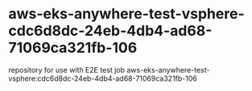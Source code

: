 # aws-eks-anywhere-test-vsphere-cdc6d8dc-24eb-4db4-ad68-71069ca321fb-106
repository for use with E2E test job aws-eks-anywhere-test-vsphere:cdc6d8dc-24eb-4db4-ad68-71069ca321fb-106
